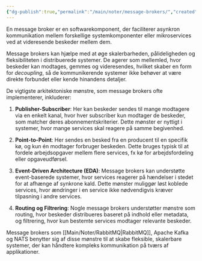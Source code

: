 ```yaml
---
{"dg-publish":true,"permalink":"/main/noter/message-brokers/","created":"2024-11-13T08:04:32.981+01:00"}
---
```



En message broker er en softwarekomponent, der faciliterer asynkron kommunikation mellem forskellige systemkomponenter eller mikroservices ved at videresende beskeder mellem dem. 

Message brokers kan hjælpe med at øge skalerbarheden, pålideligheden og fleksibiliteten i distribuerede systemer. De agerer som mellemled, hvor beskeder kan modtages, gemmes og videresendes, hvilket skaber en form for _decoupling_, så de kommunikerende systemer ikke behøver at være direkte forbundet eller kende hinandens detaljer.

De vigtigste arkitektoniske mønstre, som message brokers ofte implementerer, inkluderer:

1. **Publisher-Subscriber**: Her kan beskeder sendes til mange modtagere via en enkelt kanal, hvor hver subscriber kun modtager de beskeder, som matcher deres abonnementskriterier. Dette mønster er nyttigt i systemer, hvor mange services skal reagere på samme begivenhed.
    
2. **Point-to-Point**: Her sendes en besked fra en producent til en specifik kø, og kun én modtager forbruger beskeden. Dette bruges typisk til at fordele arbejdsopgaver mellem flere services, fx kø for arbejdsfordeling eller opgaveudførsel.
    
3. **Event-Driven Architecture (EDA)**: Message brokers kan understøtte event-baserede systemer, hvor services reagerer på hændelser i stedet for at afhænge af synkrone kald. Dette mønster muliggør løst koblede services, hvor ændringer i en service ikke nødvendigvis kræver tilpasning i andre services.
    
4. **Routing og Filtrering**: Nogle message brokers understøtter mønstre som routing, hvor beskeder distribueres baseret på indhold eller metadata, og filtrering, hvor kun bestemte services modtager relevante beskeder.
    

Message brokers som [[Main/Noter/RabbitMQ\|RabbitMQ]], Apache Kafka og NATS benytter sig af disse mønstre til at skabe fleksible, skalerbare systemer, der kan håndtere kompleks kommunikation på tværs af applikationer.